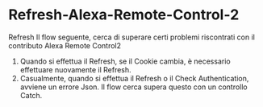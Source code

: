 # Refresh-Alexa-Remote-Control-2
Refresh 
Il flow seguente, cerca di superare certi problemi riscontrati con il contributo Alexa Remote Control2
1. Quando si effettua il Refresh, se il Cookie cambia, è necessario effettuare nuovamente il Refresh.
2. Casualmente, quando si effettua il Refresh o il Check Authentication, avviene un errore Json. Il flow cerca supera questo con un controllo Catch.

